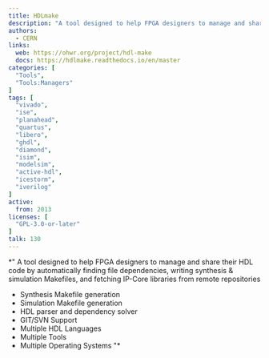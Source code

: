 ```yaml
---
title: HDLmake
description: "A tool designed to help FPGA designers to manage and share their HDL code by automatically finding file dependencies, writing synthesis & simulation Makefiles, and fetching IP-Core libraries from remote repositories"
authors:
  - CERN
links:
  web: https://ohwr.org/project/hdl-make
  docs: https://hdlmake.readthedocs.io/en/master
categories: [
  "Tools",
  "Tools:Managers"
]
tags: [
  "vivado",
  "ise",
  "planahead",
  "quartus",
  "libero",
  "ghdl",
  "diamond",
  "isim",
  "modelsim",
  "active-hdl",
  "icestorm",
  "iverilog"
]
active:
  from: 2013
licenses: [
  "GPL-3.0-or-later"
]
talk: 130
---
```


*"
A tool designed to help FPGA designers to manage and share their HDL code by automatically finding file dependencies, writing synthesis & simulation Makefiles, and fetching IP-Core libraries from remote repositories

* Synthesis Makefile generation
* Simulation Makefile generation
* HDL parser and dependency solver
* GIT/SVN Support
* Multiple HDL Languages
* Multiple Tools
* Multiple Operating Systems
"*
